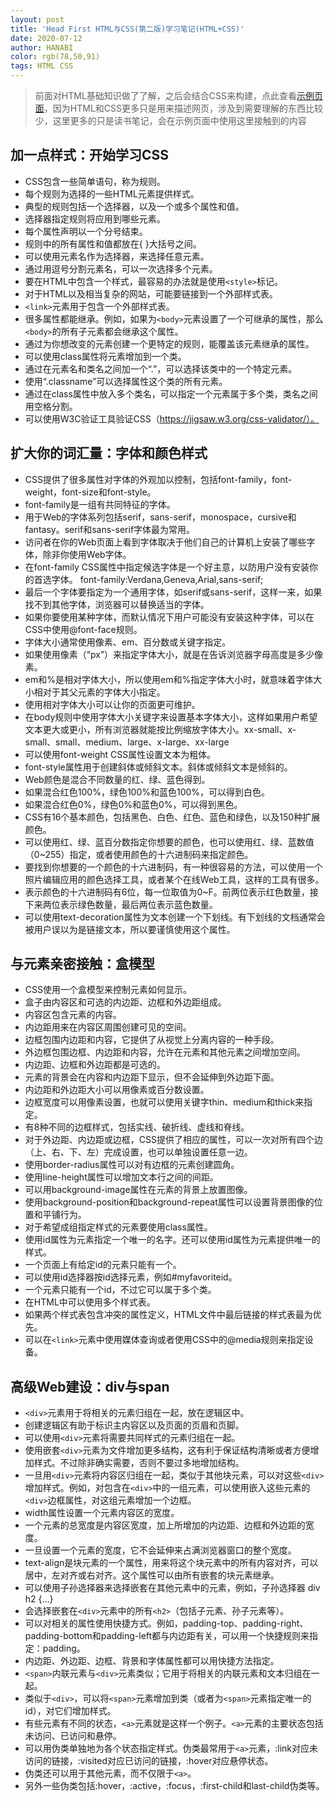 ```yaml
---
layout: post
title: 'Head First HTML与CSS(第二版)学习笔记(HTML+CSS)'
date: 2020-07-12
author: HANABI
color: rgb(78,50,91)
tags: HTML CSS
---
```


> 前面对HTML基础知识做了了解，之后会结合CSS来构建，点此查看[示例页面](/assets/sample/sample.html)，因为HTML和CSS更多只是用来描述网页，涉及到需要理解的东西比较少，这里更多的只是读书笔记，会在示例页面中使用这里接触到的内容

## 加一点样式：开始学习CSS

- CSS包含一些简单语句，称为规则。
- 每个规则为选择的一些HTML元素提供样式。
- 典型的规则包括一个选择器，以及一个或多个属性和值。
- 选择器指定规则将应用到哪些元素。
- 每个属性声明以一个分号结束。
- 规则中的所有属性和值都放在{ }大括号之间。
- 可以使用元素名作为选择器，来选择任意元素。
- 通过用逗号分割元素名，可以一次选择多个元素。
- 要在HTML中包含一个样式，最容易的办法就是使用`<style>`标记。
- 对于HTML以及相当复杂的网站，可能要链接到一个外部样式表。
- `<link>`元素用于包含一个外部样式表。
- 很多属性都能继承。例如，如果为`<body>`元素设置了一个可继承的属性，那么`<body>`的所有子元素都会继承这个属性。
- 通过为你想改变的元素创建一个更特定的规则，能覆盖该元素继承的属性。
- 可以使用class属性将元素增加到一个类。
- 通过在元素名和类名之间加一个“.”，可以选择该类中的一个特定元素。
- 使用“.classname”可以选择属性这个类的所有元素。
- 通过在class属性中放入多个类名，可以指定一个元素属于多个类，类名之间用空格分割。
- 可以使用W3C验证工具验证CSS（https://jigsaw.w3.org/css-validator/）。

## 扩大你的词汇量：字体和颜色样式

- CSS提供了很多属性对字体的外观加以控制，包括font-family，font-weight，font-size和font-style。
- font-family是一组有共同特征的字体。
- 用于Web的字体系列包括serif，sans-serif，monospace，cursive和fantasy。serif和sans-serif字体最为常用。
- 访问者在你的Web页面上看到字体取决于他们自己的计算机上安装了哪些字体，除非你使用Web字体。
- 在font-family CSS属性中指定候选字体是一个好主意，以防用户没有安装你的首选字体。 font-family:Verdana,Geneva,Arial,sans-serif;
- 最后一个字体要指定为一个通用字体，如serif或sans-serif，这样一来，如果找不到其他字体，浏览器可以替换适当的字体。
- 如果你要使用某种字体，而默认情况下用户可能没有安装这种字体，可以在CSS中使用@font-face规则。
- 字体大小通常使用像素、em、百分数或关键字指定。
- 如果使用像素（“px”）来指定字体大小，就是在告诉浏览器字母高度是多少像素。
- em和%是相对字体大小，所以使用em和%指定字体大小时，就意味着字体大小相对于其父元素的字体大小指定。
- 使用相对字体大小可以让你的页面更可维护。
- 在body规则中使用字体大小关键字来设置基本字体大小，这样如果用户希望文本更大或更小，所有浏览器就能按比例缩放字体大小。xx-small、x-small、small、medium、large、x-large、xx-large
- 可以使用font-weight CSS属性设置文本为粗体。
- font-style属性用于创建斜体或倾斜文本。斜体或倾斜文本是倾斜的。
- Web颜色是混合不同数量的红、绿、蓝色得到。
- 如果混合红色100%，绿色100%和蓝色100%，可以得到白色。
- 如果混合红色0%，绿色0%和蓝色0%，可以得到黑色。
- CSS有16个基本颜色，包括黑色、白色、红色、蓝色和绿色，以及150种扩展颜色。
- 可以使用红、绿、蓝百分数指定你想要的颜色，也可以使用红、绿、蓝数值（0~255）指定，或者使用颜色的十六进制码来指定颜色。
- 要找到你想要的一个颜色的十六进制码，有一种很容易的方法，可以使用一个照片编辑应用的颜色选择工具，或者某个在线Web工具，这样的工具有很多。
- 表示颜色的十六进制码有6位，每一位取值为0~F。前两位表示红色数量，接下来两位表示绿色数量，最后两位表示蓝色数量。
- 可以使用text-decoration属性为文本创建一个下划线。有下划线的文档通常会被用户误以为是链接文本，所以要谨慎使用这个属性。

## 与元素亲密接触：盒模型

- CSS使用一个盒模型来控制元素如何显示。
- 盒子由内容区和可选的内边距、边框和外边距组成。
- 内容区包含元素的内容。
- 内边距用来在内容区周围创建可见的空间。
- 边框包围内边距和内容，它提供了从视觉上分离内容的一种手段。
- 外边框包围边框、内边距和内容，允许在元素和其他元素之间增加空间。
- 内边距、边框和外边距都是可选的。
- 元素的背景会在内容和内边距下显示，但不会延伸到外边距下面。
- 内边距和外边距大小可以用像素或百分数设置。
- 边框宽度可以用像素设置，也就可以使用关键字thin、medium和thick来指定。
- 有8种不同的边框样式，包括实线、破折线、虚线和脊线。
- 对于外边距、内边距或边框，CSS提供了相应的属性，可以一次对所有四个边（上、右、下、左）完成设置，也可以单独设置任意一边。
- 使用border-radius属性可以对有边框的元素创建圆角。
- 使用line-height属性可以增加文本行之间的间距。
- 可以用background-image属性在元素的背景上放置图像。
- 使用background-position和background-repeat属性可以设置背景图像的位置和平铺行为。
- 对于希望成组指定样式的元素要使用class属性。
- 使用id属性为元素指定一个唯一的名字。还可以使用id属性为元素提供唯一的样式。
- 一个页面上有给定id的元素只能有一个。
- 可以使用id选择器按id选择元素，例如#myfavoriteid。
- 一个元素只能有一个id，不过它可以属于多个类。
- 在HTML中可以使用多个样式表。
- 如果两个样式表包含冲突的属性定义，HTML文件中最后链接的样式表最为优先。
- 可以在`<link>`元素中使用媒体查询或者使用CSS中的@media规则来指定设备。

## 高级Web建设：div与span

- `<div>`元素用于将相关的元素归组在一起，放在逻辑区中。
- 创建逻辑区有助于标识主内容区以及页面的页眉和页脚。
- 可以使用`<div>`元素将需要共同样式的元素归组在一起。
- 使用嵌套`<div>`元素为文件增加更多结构，这有利于保证结构清晰或者方便增加样式。不过除非确实需要，否则不要过多地增加结构。
- 一旦用`<div>`元素将内容区归组在一起，类似于其他块元素，可以对这些`<div>`增加样式。例如，对包含在`<div>`中的一组元素，可以使用嵌入这些元素的`<div>`边框属性，对这组元素增加一个边框。
- width属性设置一个元素内容区的宽度。
- 一个元素的总宽度是内容区宽度，加上所增加的内边距、边框和外边距的宽度。
- 一旦设置一个元素的宽度，它不会延伸来占满浏览器窗口的整个宽度。
- text-align是块元素的一个属性，用来将这个块元素中的所有内容对齐，可以居中，左对齐或右对齐。这个属性可以由所有嵌套的块元素继承。
- 可以使用子孙选择器来选择嵌套在其他元素中的元素，例如，子孙选择器 div h2 {...}
- 会选择嵌套在`<div>`元素中的所有`<h2>`（包括子元素、孙子元素等）。
- 可以对相关的属性使用快捷方式。例如，padding-top、padding-right、padding-bottom和padding-left都与内边距有关，可以用一个快捷规则来指定：padding。
- 内边距、外边距、边框、背景和字体属性都可以用快捷方法指定。
- `<span>`内联元素与`<div>`元素类似；它用于将相关的内联元素和文本归组在一起。
- 类似于`<div>`，可以将`<span>`元素增加到类（或者为`<span>`元素指定唯一的id），对它们增加样式。
- 有些元素有不同的状态，`<a>`元素就是这样一个例子。`<a>`元素的主要状态包括未访问、已访问和悬停。
- 可以用伪类单独地为各个状态指定样式。伪类最常用于`<a>`元素，:link对应未访问的链接，:visited对应已访问的链接，:hover对应悬停状态。
- 伪类还可以用于其他元素，而不仅限于`<a>`。
- 另外一些伪类包括:hover，:active，:focus，:first-child和last-child伪类等。